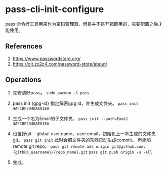 # pass-cli-init-configure

pass 命令行工具用来作为密码管理器。但是并不是开箱即用的，需要配置之后才能使用。

## References

1. <https://www.passwordstore.org/>
1. <https://git.zx2c4.com/password-store/about/>

## Operations

1. 先安装好pass。
    `sudo pacman -S pass`

1. pass init {gpg-id} 指定解密gpg id，并生成文件夹。 
    `pass init 4AF1BF2D4BAE81EA`

1. 生成一个名为Email的子文件夹。
    `pass init --path=Email 4AF1BF2D4BAE81EA`

1. 设置好git --global user.name、user.email，初始化上一本生成的文件夹git。
    `pass git init`
    此时会把文件夹的东西自动生成commit。
    再添加remote git repo。
    `pass git remote add origin git@github.com:{github_username}/{repo_name}.git`
    `pass git push origin -u -all`

1. 完成。